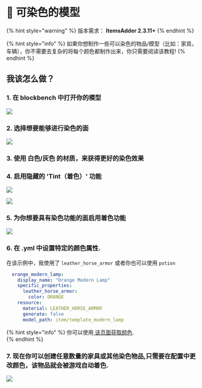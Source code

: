 # 🎨 可染色的模型

{% hint style="warning" %}
版本需求：
**ItemsAdder 2.3.11+**
{% endhint %}

{% hint style="info" %}
如果你想制作一些可以染色的物品/模型（比如：家具，车辆），你不需要去复杂的将每个颜色都制作出来，你只需要阅读该教程!
{% endhint %}

## 我该怎么做？

### 1. 在 blockbench 中打开你的模型

![](<../../../.gitbook/assets/immagine (79).png>)

### 2. 选择想要能够进行染色的面

![](<../../../.gitbook/assets/immagine (80).png>)

### 3. 使用 白色/灰色 的材质，来获得更好的染色效果

### 4. 启用隐藏的 'Tint（着色）' 功能

![](<../../../.gitbook/assets/immagine (81).png>)

![](<../../../.gitbook/assets/immagine (83).png>)

### 5. 为你想要具有染色功能的面启用着色功能

![](<../../../.gitbook/assets/immagine (85).png>)

### 6. 在 .yml 中设置特定的颜色属性.

在该示例中，我使用了 `leather_horse_armor` 或者你也可以使用 `potion`

```yaml
  orange_modern_lamp:
    display_name: "Orange Modern Lamp"
    specific_properties:
      leather_horse_armor:
        color: ORANGE
    resource:
      material: LEATHER_HORSE_ARMOR
      generate: false
      model_path: item/template_modern_lamp
```

{% hint style="info" %}
你可以使用[ 该页面获取颜色](https://www.mathsisfun.com/hexadecimal-decimal-colors.html).\
{% endhint %}

### 7. 现在你可以创建任意数量的家具或其他染色物品,只需要在配置中更改颜色，该物品就会被游戏自动着色.

![](<../../../.gitbook/assets/immagine (86).png>)



